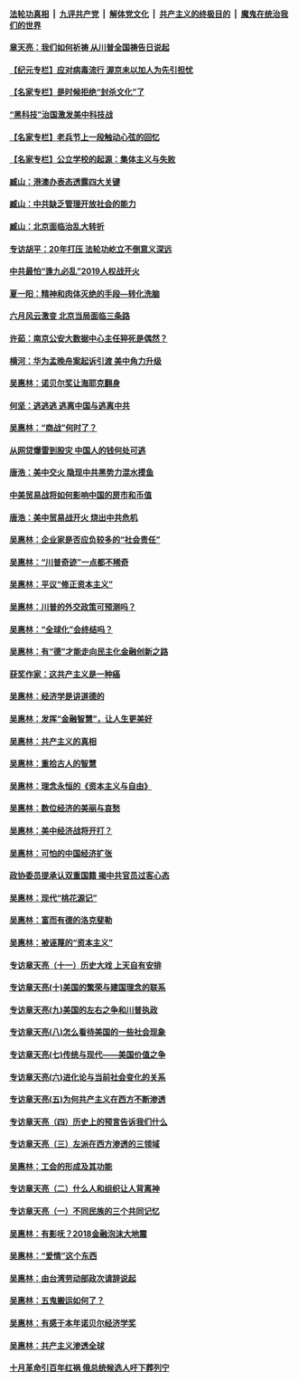 

####  [法轮功真相](../../../../basic/blob/master/README.md?t=07032202) &nbsp;|&nbsp; [九评共产党](../../../../9ping.md/blob/master/README.md?t=07032202) &nbsp;|&nbsp; [解体党文化](../../../../jtdwh.md/blob/master/README.md?t=07032202)  &nbsp;|&nbsp; [共产主义的终极目的](../../../../gczydzjmd.md/blob/master/README.md?t=07032202) &nbsp;|&nbsp; [魔鬼在统治我们的世界](../../../../mgztzwmdsj.md/blob/master/README.md?t=07032202) 

#### [章天亮：我们如何祈祷 从川普全国祷告日说起](../pages/nsc423/n11944627.md?t=07032202) 

#### [【纪元专栏】应对病毒流行 渥京未以加人为先引担忧](../pages/nsc423/n11875714.md?t=07032202) 

#### [【名家专栏】是时候拒绝“封杀文化”了](../pages/nsc423/n11814093.md?t=07032202) 

#### [“黑科技”治国激发美中科技战](../pages/nsc423/n11638056.md?t=07032202) 

#### [【名家专栏】老兵节上一段触动心弦的回忆](../pages/nsc423/n11646016.md?t=07032202) 

#### [【名家专栏】公立学校的起源：集体主义与失败](../pages/nsc423/n11601833.md?t=07032202) 

#### [臧山：港澳办表态透露四大关键](../pages/nsc423/n11421628.md?t=07032202) 

#### [臧山：中共缺乏管理开放社会的能力](../pages/nsc423/n11407457.md?t=07032202) 

#### [臧山：北京面临治乱大转折](../pages/nsc423/n11406895.md?t=07032202) 

#### [专访胡平：20年打压 法轮功屹立不倒意义深远](../pages/nsc423/n11398800.md?t=07032202) 

#### [中共最怕“逢九必乱”2019人权战开火](../pages/nsc423/n11385248.md?t=07032202) 

#### [夏一阳：精神和肉体灭绝的手段—转化洗脑](../pages/nsc423/n11368250.md?t=07032202) 

#### [六月风云激变 北京当局面临三条路](../pages/nsc423/n11313668.md?t=07032202) 

#### [许茹：南京公安大数据中心主任猝死是偶然？](../pages/nsc423/n11064744.md?t=07032202) 

#### [横河：华为孟晚舟案起诉引渡 美中角力升级](../pages/nsc423/n11027230.md?t=07032202) 

#### [吴惠林：诺贝尔奖让海耶克翻身](../pages/nsc423/n10890049.md?t=07032202) 

#### [何坚：逃逃逃 逃离中国与逃离中共](../pages/nsc423/n10592891.md?t=07032202) 

#### [吴惠林：“商战”何时了？](../pages/nsc423/n10573558.md?t=07032202) 

#### [从网贷爆雷到股灾 中国人的钱何处可逃](../pages/nsc423/n10572800.md?t=07032202) 

#### [唐浩：美中交火 隐现中共黑势力混水摸鱼](../pages/nsc423/n10544040.md?t=07032202) 

#### [中美贸易战将如何影响中国的房市和币值](../pages/nsc423/n10543697.md?t=07032202) 

#### [唐浩：美中贸易战开火 烧出中共危机](../pages/nsc423/n10540126.md?t=07032202) 

#### [吴惠林：企业家是否应负较多的“社会责任”](../pages/nsc423/n10535022.md?t=07032202) 

#### [吴惠林：“川普奇迹”一点都不稀奇](../pages/nsc423/n10512808.md?t=07032202) 

#### [吴惠林：平议“修正资本主义”](../pages/nsc423/n10495724.md?t=07032202) 

#### [吴惠林：川普的外交政策可预测吗？](../pages/nsc423/n10462387.md?t=07032202) 

#### [吴惠林：“全球化”会终结吗？](../pages/nsc423/n10452838.md?t=07032202) 

#### [吴惠林：有“德”才能走向民主化金融创新之路](../pages/nsc423/n10432292.md?t=07032202) 

#### [获奖作家：这共产主义是一种癌](../pages/nsc423/n10431541.md?t=07032202) 

#### [吴惠林：经济学是讲道德的](../pages/nsc423/n10398014.md?t=07032202) 

#### [吴惠林：发挥“金融智慧”，让人生更美好](../pages/nsc423/n10375019.md?t=07032202) 

#### [吴惠林：共产主义的真相](../pages/nsc423/n10351394.md?t=07032202) 

#### [吴惠林：重拾古人的智慧](../pages/nsc423/n10337691.md?t=07032202) 

#### [吴惠林：理念永恒的《资本主义与自由》](../pages/nsc423/n10316274.md?t=07032202) 

#### [吴惠林：数位经济的美丽与哀愁](../pages/nsc423/n10292946.md?t=07032202) 

#### [吴惠林：美中经济战将开打？](../pages/nsc423/n10258825.md?t=07032202) 

#### [吴惠林：可怕的中国经济扩张](../pages/nsc423/n10219147.md?t=07032202) 

#### [政协委员提承认双重国籍 揭中共官员过客心态](../pages/nsc423/n10208809.md?t=07032202) 

#### [吴惠林：现代“桃花源记”](../pages/nsc423/n10185234.md?t=07032202) 

#### [吴惠林：富而有德的洛克斐勒](../pages/nsc423/n10142264.md?t=07032202) 

#### [吴惠林：被诬蔑的“资本主义”](../pages/nsc423/n10124816.md?t=07032202) 

#### [专访章天亮（十一）历史大戏 上天自有安排](../pages/nsc423/n10094905.md?t=07032202) 

#### [专访章天亮(十)美国的繁荣与建国理念的联系](../pages/nsc423/n10094899.md?t=07032202) 

#### [专访章天亮(九)美国的左右之争和川普执政](../pages/nsc423/n10094889.md?t=07032202) 

#### [专访章天亮(八)怎么看待美国的一些社会现象](../pages/nsc423/n10094857.md?t=07032202) 

#### [专访章天亮(七)传统与现代——美国价值之争](../pages/nsc423/n10093140.md?t=07032202) 

#### [专访章天亮(六)进化论与当前社会变化的关系](../pages/nsc423/n10092036.md?t=07032202) 

#### [专访章天亮(五)为何共产主义在西方不断渗透](../pages/nsc423/n10083620.md?t=07032202) 

#### [专访章天亮（四）历史上的预言告诉我们什么](../pages/nsc423/n10083606.md?t=07032202) 

#### [专访章天亮（三）左派在西方渗透的三领域](../pages/nsc423/n10081115.md?t=07032202) 

#### [吴惠林：工会的形成及其功能](../pages/nsc423/n10080633.md?t=07032202) 

#### [专访章天亮（二）什么人和组织让人背离神](../pages/nsc423/n10076637.md?t=07032202) 

#### [专访章天亮（一）不同民族的三个共同记忆](../pages/nsc423/n10074188.md?t=07032202) 

#### [吴惠林：有影呒？2018金融泡沫大地震](../pages/nsc423/n10040534.md?t=07032202) 

#### [吴惠林：“爱情”这个东西](../pages/nsc423/n10019423.md?t=07032202) 

#### [吴惠林：由台湾劳动部政次请辞说起](../pages/nsc423/n9979679.md?t=07032202) 

#### [吴惠林：五鬼搬运如何了？](../pages/nsc423/n9925338.md?t=07032202) 

#### [吴惠林：有感于本年诺贝尔经济学奖](../pages/nsc423/n9871883.md?t=07032202) 

#### [吴惠林：共产主义渗透全球](../pages/nsc423/n9812748.md?t=07032202) 

#### [十月革命引百年红祸 俄总统候选人吁下葬列宁](../pages/nsc423/n9810182.md?t=07032202) 

